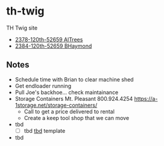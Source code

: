 # th-twig
TH Twig site

- [2378-120th-52659 AlTrees](./2378-120th-52659/)
- [2384-120th-52659 BHaymond](./2384-120th-52659/)

## Notes
- Schedule time with Brian to clear machine shed
- Get endloader running
- Pull Joe's backhoe... check maintainance
- Storage Containers Mt. Pleasant 800.924.4254 https://a-1storage.net/storage-containers/
  - Call to get a price delivered to rental
  - Create a keep tool shop that we can move
- tbd
  - [ ] tbd [tbd](tbd) template
- tbd
